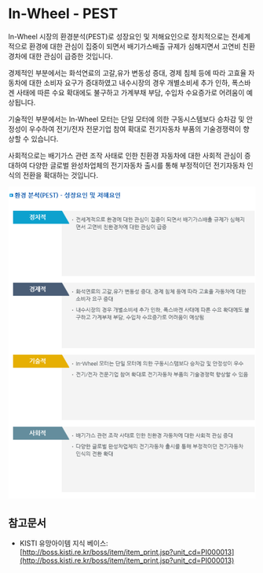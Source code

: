 # In-Wheel - PEST

In-Wheel 시장의 환경분석(PEST)로 성장요인 및 저해요인으로 정치적으로는 전세계적으로 환경에 대한 관심이 집중이 되면서 배기가스배출 규제가 심해지면서 고연비 친환경차에 대한 관심이 급증한 것입니다.


경제적인 부분에서는 화석연료의 고갈,유가 변동성 증대, 경제 침체 등에 따라 고효율 자동차에 대한 소비자 요구가 증대하였고 내수시장의 경우 개별소비세 추가 인하, 폭스바겐 사태에 따른 수요 확대에도 불구하고 가계부채 부담, 수입차 수요증가로 어려움이 예상됩니다.


기술적인 부분에서는 In-Wheel 모터는 단일 모터에 의한 구동시스템보다 승차감 및 안정성이 우수하여 전기/전자 전문기업 참여 확대로 전기자동차 부품의 기술경쟁력이 향상할 수 있습니다.


사회적으로는 배기가스 관련 조작 사태로 인한 친환경 자동차에 대한 사회적 관심이 증대하여 다양한 글로벌 완성차업체의 전기자동차 출시를 통해 부정적이던 전기자동차 인식의 전환을 확대하는 것입니다.


![](./images/In_Wheel_모터_Q13_4_1.PNG)


## 참고문서
- KISTI 유망아이템 지식 베이스: [http://boss.kisti.re.kr/boss/item/item_print.jsp?unit_cd=PI000013](http://boss.kisti.re.kr/boss/item/item_print.jsp?unit_cd=PI000013)
